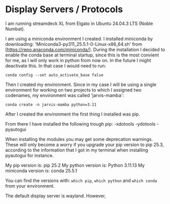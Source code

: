 # Display Servers / Protocols

I am running streamdeck XL from Elgato in Ubuntu 24.04.3 LTS (Noble Numbat).

I am using a miniconda environment I created. I installed miniconda by downloading:
'Miniconda3-py311_25.5.1-0-Linux-x86_64.sh' from [https://repo.anaconda.com/miniconda/]. During the installation I decided to enable the conda base at terminal startup, since this is the most convient for me, as I will only work in python from now on. In the future I might deactivate this. In that case I would need to run:

`conda config --set auto_activate_base false` 

Then I created my environment. Since in my case I will be using a single environment for working on two projects to which I assigned two codenames, my environment was called 'jarvis-mamba':

`conda create -n jarvis-mamba python=3.11`

After I created the environment the first thing I installed was pip.


From there I have installed the following trough pip:
-xdotools
-ydotools
-pyautogui

When installing the modules you may get some deprecation warnings. These will only become a worry if you upgrade your pip version to pip 25.3, according to the information that I got in my terminal when installing pyautogui for instance.

My pip version is: pip 25.2
My python version is: Python 3.11.13
My miniconda version is: conda 25.5.1

You can find the versions with: `which pip`, `which python` and `which conda` from your environment.

The default display server is wayland. However, 